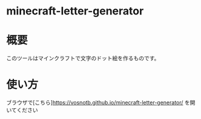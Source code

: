 # minecraft-letter-generator

# 概要
このツールはマインクラフトで文字のドット絵を作るものです。

# 使い方
ブラウザで[こちら]https://vosnotb.github.io/minecraft-letter-generator/ を開いてください
